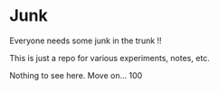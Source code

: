 # Junk

Everyone needs some junk in the trunk !!

This is just a repo for various experiments, notes, etc. 

Nothing to see here. Move on... 100
